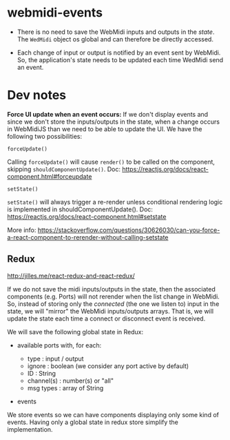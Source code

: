 # webmidi-events

- There is no need to save the WebMidi inputs and outputs in the _state_. The `WedMidi` object os global and can
therefore be directly accessed.

- Each change of input or output is notified by an event sent by WebMidi. So, the application's state needs to be
updated each time WedMidi send an event.
 
# Dev notes

__Force UI update when an event occurs:__ If we don't display events and since we don't store the inputs/outputs in the state, 
when a change occurs in WebMidiJS than we need to be able to update the UI. We have the following two possibilities:

    forceUpdate()

Calling `forceUpdate()` will cause `render()` to be called on the component, skipping `shouldComponentUpdate()`. 
Doc: https://reactjs.org/docs/react-component.html#forceupdate
    
    setState()

`setState()` will always trigger a re-render unless conditional rendering logic is implemented in  shouldComponentUpdate(). 
Doc: https://reactjs.org/docs/react-component.html#setstate

More info: https://stackoverflow.com/questions/30626030/can-you-force-a-react-component-to-rerender-without-calling-setstate


## Redux

http://jilles.me/react-redux-and-react-redux/

If we do not save the midi inputs/outputs in the state, then the associated components (e.g. Ports) will not
rerender when the list change in WebMidi. So, instead of storing only the _connected_ (the one we listen to) input in the
state, we will "mirror" the WebMidi inputs/outputs arrays. That is, we will update the state each time a connect or disconnect
event is received. 

We will save the following global state in Redux:

- available ports with, for each:
    - type : input / output
    - ignore : boolean  (we consider any port active by default)
    - ID : String
    - channel(s) : number(s) or "all"
    - msg types : array of String
    
- events

We store events so we can have components displaying only some kind of events. 
Having only a global state in redux store simplify the implementation.

